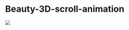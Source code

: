 # Beauty-3D-scroll-animation

![](https://github.com/RomanyanaSol/Beauty-3D-scroll-animation/blob/main/3D%20scroll.gif)


